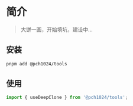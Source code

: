 <script lang="ts" setup>
    import demo from './useTsx/index.tsx'
</script>

# 简介

> 大饼一画，开始填坑，建设中...

<demo />

## 安装

```bash
pnpm add @pch1024/tools
```

## 使用

```js
import { useDeepClone } from '@pch1024/tools';
```
